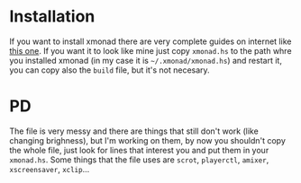 # Installation
If you want to install xmonad there are very complete guides on internet like [this one](https://xmonad.org/INSTALL.html).
If you want it to look like mine just copy `xmonad.hs` to the path whre you installed xmonad (in my case it is `~/.xmonad/xmonad.hs`) and restart it, you can copy also the `build` file, but it's not necesary.

# PD
The file is very messy and there are things that still don't work (like changing brighness), but I'm working on them, by now you shouldn't copy the whole file, just look for lines that interest you and put them in your `xmonad.hs`.
Some things that the file uses are `scrot`, `playerctl`, `amixer`, `xscreensaver`, `xclip`... 
